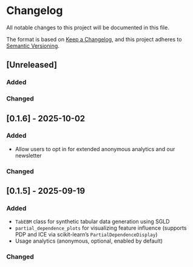 # Changelog

All notable changes to this project will be documented in this file.

The format is based on [Keep a Changelog](https://keepachangelog.com/en/1.0.0/),
and this project adheres to [Semantic Versioning](https://semver.org/spec/v2.0.0.html).

## [Unreleased]

### Added

### Changed

## [0.1.6] - 2025-10-02

### Added
- Allow users to opt in for extended anonymous analytics and our newsletter

### Changed

## [0.1.5] - 2025-09-19

### Added
- `TabEBM` class for synthetic tabular data generation using SGLD
- `partial_dependence_plots` for visualizing feature influence (supports PDP and ICE via scikit-learn’s `PartialDependenceDisplay`)
- Usage analytics (anonymous, optional, enabled by default)

### Changed